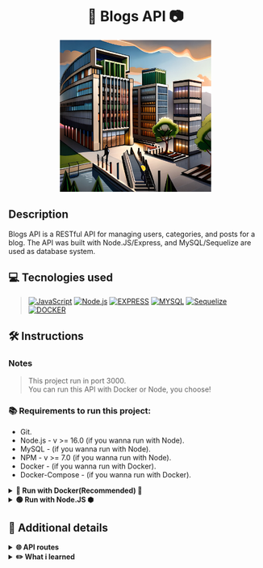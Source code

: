 <h1 align="center">📰  Blogs API  📷</h1>

<div align='center'>
<img width='300' alt="blogs-img" src="./blogs.jpg">
</div>

## Description
<p>Blogs API is a RESTful API for managing users, categories, and posts for a blog. The API was built with Node.JS/Express, and MySQL/Sequelize are used as database system.</p>

## 💻 Tecnologies used
> [![JavaScript][JavaScript]][JavaScript-url]
[![Node.js][Node.js]][Node.js-url]
[![EXPRESS][EXPRESS]][EXPRESS-url]
[![MYSQL][MYSQL]][MYSQL-url]
[![Sequelize][Sequelize]][Sequelize-url]
[![DOCKER][DOCKER]][DOCKER-url]

## 🛠️ Instructions

### Notes
>This project run in port 3000.<br/>
>You can run this API with Docker or Node, you choose!

### 📚 Requirements to run this project:
- Git.
- Node.js - v >= 16.0 (if you wanna run with Node).
- MySQL - (if you wanna run with Node).
- NPM - v >= 7.0 (if you wanna run with Node).
- Docker - (if you wanna run with Docker).
- Docker-Compose - (if you wanna run with Docker).


<details>
    <summary><strong>🐳 Run with Docker(Recommended) 🐳</strong></summary>
    
```bash
# Clone the repo
git clone git@github.com:caiobacode/api-store-manager.git

# Enter in repo
cd api-store-manager

# Run DockerCompose
docker-compose up -d
```
</details>

<details>
    <summary><strong>🟢 Run with Node.JS ⬢</strong></summary>

```bash
# Clone the repo
git clone https://github.com/caiobacode/api-talker-manager.git

# Enter in repo
cd api-talker-manager

# Install dependencies
npm install
```
Now, you need to config your MySQL database
- First, define environment variables in your .env file;

```bash
# Create databse
npm run restore

# Start the application
npm start
```

</details>

## 🔎 Additional details


<details>
    <summary><strong>🌐 API routes</strong></summary>

> <strong>User Route</strong><br/>
- GET "/user" - Returns all users.<br/>
- GET "/user/:id" - Returns the user that has the id passed by the request.<br/>
- POST "/user" - Register a new user with the properties passed by the request.<br/>
- DELETE "/user/me" delete the own user that make this request<br/>

> <strong>Categories Route</strong><br/>
+ GET "/categories" - Returns all categories.<br/>
+ POST "/sales" - Register a category with the properties passed by the request.<br/>

> <strong>Posts Route</strong><br/>
- GET "/post" - Returns all posts.<br/>
- GET "/post/search" - Returns all posts that have the term passed by the request in their names.<br/>
- GET "/post/:id" - Returns the posts that has the id passed by the request.<br/>
- POST "/post" - Register a post with the properties passed by the request.<br/>
- PUT "/post/:id" - Edit a post properties to new properties passed by the request.<br/>
- DELETE "/post/:id" - Delete the post that has the id passed by the request<br/>

</details>

  <details>
    <summary><strong>✏️ What i learned</strong></summary>

+ Hot to create migrations and models using Sequelize
+ How to use Sequelize ORM to read and write to a MySQL database.
+ How to validate user token using JWT.
  
  </details>


[Node.js]: https://img.shields.io/badge/-Node.js-80BC02?style=for-the-badge&logo=node.js&logoColor=black
[Node.js-url]: https://nodejs.org/en

[JavaScript]: https://img.shields.io/badge/-JavaScript-F7DF1E?style=for-the-badge&logo=node.js&logoColor=black
[JavaScript-url]: https://www.javascript.com

[Node.js]: https://img.shields.io/badge/-Node.js-80BC02?style=for-the-badge&logo=node.js&logoColor=black
[Node.js-url]: https://nodejs.org/en

[MYSQL]: https://img.shields.io/badge/MySQL-00758f?style=for-the-badge&logo=mysql&logoColor=white
[MYSQL-url]: https://www.mysql.com

[Sequelize]: https://img.shields.io/badge/Sequelize-06AFEF?style=for-the-badge&logo=sequelize&logoColor=white
[Sequelize-url]: https://sequelize.org

[DOCKER]: https://img.shields.io/badge/Docker-0db7ed?style=for-the-badge&logo=docker&logoColor=white
[DOCKER-url]: https://www.docker.com

[EXPRESS]: https://img.shields.io/badge/Express-FFFFFF?style=for-the-badge&logo=express&logoColor=black
[EXPRESS-url]: https://expressjs.com

